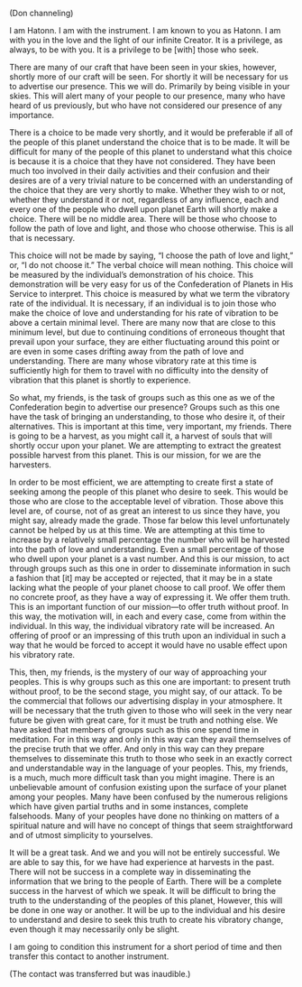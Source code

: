 <p class="channel-type">(Don channeling)</p>
<p>I am Hatonn. I am with the instrument. I am known to you as Hatonn. I am with you in the love and the light of our infinite Creator. It is a privilege, as always, to be with you. It is a privilege to be [with] those who seek.</p>
<p>There are many of our craft that have been seen in your skies, however, shortly more of our craft will be seen. For shortly it will be necessary for us to advertise our presence. This we will do. Primarily by being visible in your skies. This will alert many of your people to our presence, many who have heard of us previously, but who have not considered our presence of any importance.</p>
<p>There is a choice to be made very shortly, and it would be preferable if all of the people of this planet understand the choice that is to be made. It will be difficult for many of the people of this planet to understand what this choice is because it is a choice that they have not considered. They have been much too involved in their daily activities and their confusion and their desires are of a very trivial nature to be concerned with an understanding of the choice that they are very shortly to make. Whether they wish to or not, whether they understand it or not, regardless of any influence, each and every one of the people who dwell upon planet Earth will shortly make a choice. There will be no middle area. There will be those who choose to follow the path of love and light, and those who choose otherwise. This is all that is necessary.</p>
<p>This choice will not be made by saying, “I choose the path of love and light,” or, “I do not choose it.” The verbal choice will mean nothing. This choice will be measured by the individual’s demonstration of his choice. This demonstration will be very easy for us of the Confederation of Planets in His Service to interpret. This choice is measured by what we term the vibratory rate of the individual. It is necessary, if an individual is to join those who make the choice of love and understanding for his rate of vibration to be above a certain minimal level. There are many now that are close to this minimum level, but due to continuing conditions of erroneous thought that prevail upon your surface, they are either fluctuating around this point or are even in some cases drifting away from the path of love and understanding. There are many whose vibratory rate at this time is sufficiently high for them to travel with no difficulty into the density of vibration that this planet is shortly to experience.</p>
<p>So what, my friends, is the task of groups such as this one as we of the Confederation begin to advertise our presence? Groups such as this one have the task of bringing an understanding, to those who desire it, of their alternatives. This is important at this time, very important, my friends. There is going to be a harvest, as you might call it, a harvest of souls that will shortly occur upon your planet. We are attempting to extract the greatest possible harvest from this planet. This is our mission, for we are the harvesters.</p>
<p>In order to be most efficient, we are attempting to create first a state of seeking among the people of this planet who desire to seek. This would be those who are close to the acceptable level of vibration. Those above this level are, of course, not of as great an interest to us since they have, you might say, already made the grade. Those far below this level unfortunately cannot be helped by us at this time. We are attempting at this time to increase by a relatively small percentage the number who will be harvested into the path of love and understanding. Even a small percentage of those who dwell upon your planet is a vast number. And this is our mission, to act through groups such as this one in order to disseminate information in such a fashion that [it] may be accepted or rejected, that it may be in a state lacking what the people of your planet choose to call proof. We offer them no concrete proof, as they have a way of expressing it. We offer them truth. This is an important function of our mission—to offer truth without proof. In this way, the motivation will, in each and every case, come from within the individual. In this way, the individual vibratory rate will be increased. An offering of proof or an impressing of this truth upon an individual in such a way that he would be forced to accept it would have no usable effect upon his vibratory rate.</p>
<p>This, then, my friends, is the mystery of our way of approaching your peoples. This is why groups such as this one are important: to present truth without proof, to be the second stage, you might say, of our attack. To be the commercial that follows our advertising display in your atmosphere. It will be necessary that the truth given to those who will seek in the very near future be given with great care, for it must be truth and nothing else. We have asked that members of groups such as this one spend time in meditation. For in this way and only in this way can they avail themselves of the precise truth that we offer. And only in this way can they prepare themselves to disseminate this truth to those who seek in an exactly correct and understandable way in the language of your peoples. This, my friends, is a much, much more difficult task than you might imagine. There is an unbelievable amount of confusion existing upon the surface of your planet among your peoples. Many have been confused by the numerous religions which have given partial truths and in some instances, complete falsehoods. Many of your peoples have done no thinking on matters of a spiritual nature and will have no concept of things that seem straightforward and of utmost simplicity to yourselves.</p>
<p>It will be a great task. And we and you will not be entirely successful. We are able to say this, for we have had experience at harvests in the past. There will not be success in a complete way in disseminating the information that we bring to the people of Earth. There will be a complete success in the harvest of which we speak. It will be difficult to bring the truth to the understanding of the peoples of this planet, However, this will be done in one way or another. It will be up to the individual and his desire to understand and desire to seek this truth to create his vibratory change, even though it may necessarily only be slight.</p>
<p>I am going to condition this instrument for a short period of time and then transfer this contact to another instrument.</p>
<p class="comment">(The contact was transferred but was inaudible.)</p>